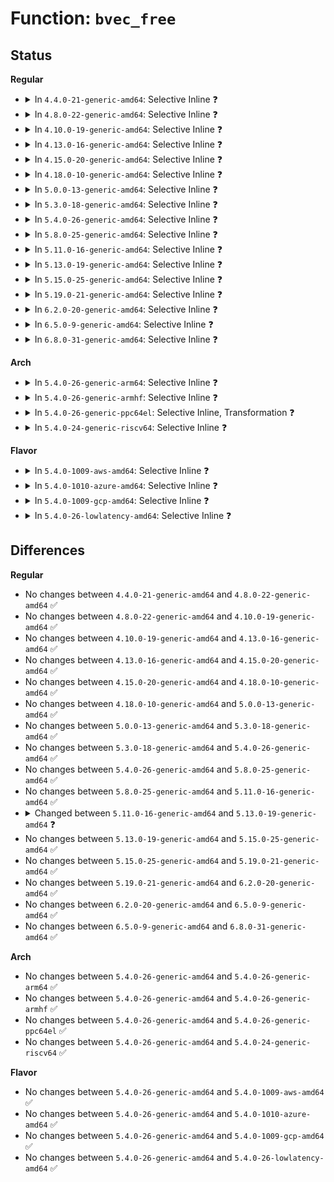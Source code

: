 # Function: <code>bvec_free</code>

## Status
<b>Regular</b>
<ul>
<li>
<details>
<summary>In <code>4.4.0-21-generic-amd64</code>: Selective Inline ❓</summary>

```c
void bvec_free(mempool_t * pool, struct bio_vec * bv, unsigned int idx)
```

```json
{
  "name": "bvec_free",
  "collision_type": "Unique Global",
  "inline_type": "Selective",
  "funcs": [
    {
      "addr": 18446744071582717456,
      "name": "bvec_free",
      "external": true,
      "loc": "block/bio.c:161",
      "file": "block/bio.c",
      "inline": "not declared, inlined",
      "caller_inline": [],
      "caller_func": [
        "block/bio.c:bio_free",
        "block/bio-integrity.c:bio_integrity_free"
      ]
    }
  ],
  "symbols": [
    {
      "addr": 18446744071582717456,
      "name": "bvec_free",
      "section": ".text",
      "bind": "STB_GLOBAL",
      "size": 58
    }
  ]
}
```
</details>
</li>
<li>
<details>
<summary>In <code>4.8.0-22-generic-amd64</code>: Selective Inline ❓</summary>

```c
void bvec_free(mempool_t * pool, struct bio_vec * bv, unsigned int idx)
```

```json
{
  "name": "bvec_free",
  "collision_type": "Unique Global",
  "inline_type": "Selective",
  "funcs": [
    {
      "addr": 18446744071582994432,
      "name": "bvec_free",
      "external": true,
      "loc": "block/bio.c:161",
      "file": "block/bio.c",
      "inline": "not declared, inlined",
      "caller_inline": [],
      "caller_func": [
        "block/bio.c:bio_free",
        "block/bio-integrity.c:bio_integrity_free"
      ]
    }
  ],
  "symbols": [
    {
      "addr": 18446744071582994432,
      "name": "bvec_free",
      "section": ".text",
      "bind": "STB_GLOBAL",
      "size": 62
    }
  ]
}
```
</details>
</li>
<li>
<details>
<summary>In <code>4.10.0-19-generic-amd64</code>: Selective Inline ❓</summary>

```c
void bvec_free(mempool_t * pool, struct bio_vec * bv, unsigned int idx)
```

```json
{
  "name": "bvec_free",
  "collision_type": "Unique Global",
  "inline_type": "Selective",
  "funcs": [
    {
      "addr": 18446744071583099360,
      "name": "bvec_free",
      "external": true,
      "loc": "block/bio.c:161",
      "file": "block/bio.c",
      "inline": "not declared, inlined",
      "caller_inline": [],
      "caller_func": [
        "block/bio.c:bio_free",
        "block/bio-integrity.c:bio_integrity_free"
      ]
    }
  ],
  "symbols": [
    {
      "addr": 18446744071583099360,
      "name": "bvec_free",
      "section": ".text",
      "bind": "STB_GLOBAL",
      "size": 62
    }
  ]
}
```
</details>
</li>
<li>
<details>
<summary>In <code>4.13.0-16-generic-amd64</code>: Selective Inline ❓</summary>

```c
void bvec_free(mempool_t * pool, struct bio_vec * bv, unsigned int idx)
```

```json
{
  "name": "bvec_free",
  "collision_type": "Unique Global",
  "inline_type": "Selective",
  "funcs": [
    {
      "addr": 18446744071583155616,
      "name": "bvec_free",
      "external": true,
      "loc": "block/bio.c:162",
      "file": "block/bio.c",
      "inline": "not declared, inlined",
      "caller_inline": [],
      "caller_func": [
        "block/bio.c:bio_free",
        "block/bio-integrity.c:bio_integrity_free"
      ]
    }
  ],
  "symbols": [
    {
      "addr": 18446744071583155616,
      "name": "bvec_free",
      "section": ".text",
      "bind": "STB_GLOBAL",
      "size": 62
    }
  ]
}
```
</details>
</li>
<li>
<details>
<summary>In <code>4.15.0-20-generic-amd64</code>: Selective Inline ❓</summary>

```c
void bvec_free(mempool_t * pool, struct bio_vec * bv, unsigned int idx)
```

```json
{
  "name": "bvec_free",
  "collision_type": "Unique Global",
  "inline_type": "Selective",
  "funcs": [
    {
      "addr": 18446744071583330656,
      "name": "bvec_free",
      "external": true,
      "loc": "block/bio.c:162",
      "file": "block/bio.c",
      "inline": "not declared, inlined",
      "caller_inline": [],
      "caller_func": [
        "block/bio.c:bio_free",
        "block/bio-integrity.c:bio_integrity_free"
      ]
    }
  ],
  "symbols": [
    {
      "addr": 18446744071583330656,
      "name": "bvec_free",
      "section": ".text",
      "bind": "STB_GLOBAL",
      "size": 62
    }
  ]
}
```
</details>
</li>
<li>
<details>
<summary>In <code>4.18.0-10-generic-amd64</code>: Selective Inline ❓</summary>

```c
void bvec_free(mempool_t * pool, struct bio_vec * bv, unsigned int idx)
```

```json
{
  "name": "bvec_free",
  "collision_type": "Unique Global",
  "inline_type": "Selective",
  "funcs": [
    {
      "addr": 18446744071583539904,
      "name": "bvec_free",
      "external": true,
      "loc": "block/bio.c:162",
      "file": "block/bio.c",
      "inline": "not declared, inlined",
      "caller_inline": [],
      "caller_func": [
        "block/bio.c:bio_free",
        "block/bio-integrity.c:bio_integrity_free"
      ]
    }
  ],
  "symbols": [
    {
      "addr": 18446744071583539904,
      "name": "bvec_free",
      "section": ".text",
      "bind": "STB_GLOBAL",
      "size": 61
    }
  ]
}
```
</details>
</li>
<li>
<details>
<summary>In <code>5.0.0-13-generic-amd64</code>: Selective Inline ❓</summary>

```c
void bvec_free(mempool_t * pool, struct bio_vec * bv, unsigned int idx)
```

```json
{
  "name": "bvec_free",
  "collision_type": "Unique Global",
  "inline_type": "Selective",
  "funcs": [
    {
      "addr": 18446744071583663168,
      "name": "bvec_free",
      "external": true,
      "loc": "block/bio.c:164",
      "file": "block/bio.c",
      "inline": "not declared, inlined",
      "caller_inline": [],
      "caller_func": [
        "block/bio.c:bio_free",
        "block/bio-integrity.c:bio_integrity_free"
      ]
    }
  ],
  "symbols": [
    {
      "addr": 18446744071583663168,
      "name": "bvec_free",
      "section": ".text",
      "bind": "STB_GLOBAL",
      "size": 61
    }
  ]
}
```
</details>
</li>
<li>
<details>
<summary>In <code>5.3.0-18-generic-amd64</code>: Selective Inline ❓</summary>

```c
void bvec_free(mempool_t * pool, struct bio_vec * bv, unsigned int idx)
```

```json
{
  "name": "bvec_free",
  "collision_type": "Unique Global",
  "inline_type": "Selective",
  "funcs": [
    {
      "addr": 18446744071583851200,
      "name": "bvec_free",
      "external": true,
      "loc": "block/bio.c:152",
      "file": "block/bio.c",
      "inline": "not declared, inlined",
      "caller_inline": [],
      "caller_func": [
        "block/bio.c:bio_free",
        "block/bio-integrity.c:bio_integrity_free"
      ]
    }
  ],
  "symbols": [
    {
      "addr": 18446744071583851200,
      "name": "bvec_free",
      "section": ".text",
      "bind": "STB_GLOBAL",
      "size": 61
    }
  ]
}
```
</details>
</li>
<li>
<details>
<summary>In <code>5.4.0-26-generic-amd64</code>: Selective Inline ❓</summary>

```c
void bvec_free(mempool_t * pool, struct bio_vec * bv, unsigned int idx)
```

```json
{
  "name": "bvec_free",
  "collision_type": "Unique Global",
  "inline_type": "Selective",
  "funcs": [
    {
      "addr": 18446744071583953184,
      "name": "bvec_free",
      "external": true,
      "loc": "block/bio.c:152",
      "file": "block/bio.c",
      "inline": "not declared, inlined",
      "caller_inline": [],
      "caller_func": [
        "block/bio.c:bio_free",
        "block/bio-integrity.c:bio_integrity_free"
      ]
    }
  ],
  "symbols": [
    {
      "addr": 18446744071583953184,
      "name": "bvec_free",
      "section": ".text",
      "bind": "STB_GLOBAL",
      "size": 61
    }
  ]
}
```
</details>
</li>
<li>
<details>
<summary>In <code>5.8.0-25-generic-amd64</code>: Selective Inline ❓</summary>

```c
void bvec_free(mempool_t * pool, struct bio_vec * bv, unsigned int idx)
```

```json
{
  "name": "bvec_free",
  "collision_type": "Unique Global",
  "inline_type": "Selective",
  "funcs": [
    {
      "addr": 18446744071584345296,
      "name": "bvec_free",
      "external": true,
      "loc": "block/bio.c:154",
      "file": "block/bio.c",
      "inline": "not declared, inlined",
      "caller_inline": [],
      "caller_func": [
        "block/bio.c:bio_free",
        "block/bio-integrity.c:bio_integrity_free"
      ]
    }
  ],
  "symbols": [
    {
      "addr": 18446744071584345296,
      "name": "bvec_free",
      "section": ".text",
      "bind": "STB_GLOBAL",
      "size": 61
    }
  ]
}
```
</details>
</li>
<li>
<details>
<summary>In <code>5.11.0-16-generic-amd64</code>: Selective Inline ❓</summary>

```c
void bvec_free(mempool_t * pool, struct bio_vec * bv, unsigned int idx)
```

```json
{
  "name": "bvec_free",
  "collision_type": "Unique Global",
  "inline_type": "Selective",
  "funcs": [
    {
      "addr": 18446744071584462048,
      "name": "bvec_free",
      "external": true,
      "loc": "block/bio.c:154",
      "file": "block/bio.c",
      "inline": "not declared, inlined",
      "caller_inline": [],
      "caller_func": [
        "block/bio.c:bio_free",
        "block/bio-integrity.c:bio_integrity_free"
      ]
    }
  ],
  "symbols": [
    {
      "addr": 18446744071584462048,
      "name": "bvec_free",
      "section": ".text",
      "bind": "STB_GLOBAL",
      "size": 61
    }
  ]
}
```
</details>
</li>
<li>
<details>
<summary>In <code>5.13.0-19-generic-amd64</code>: Selective Inline ❓</summary>

```c
void bvec_free(mempool_t * pool, struct bio_vec * bv, short unsigned int nr_vecs)
```

```json
{
  "name": "bvec_free",
  "collision_type": "Unique Global",
  "inline_type": "Selective",
  "funcs": [
    {
      "addr": 18446744071584496448,
      "name": "bvec_free",
      "external": true,
      "loc": "block/bio.c:152",
      "file": "block/bio.c",
      "inline": "not declared, inlined",
      "caller_inline": [],
      "caller_func": [
        "block/bio.c:bio_free",
        "block/bio-integrity.c:bio_integrity_free"
      ]
    }
  ],
  "symbols": [
    {
      "addr": 18446744071584496448,
      "name": "bvec_free",
      "section": ".text",
      "bind": "STB_GLOBAL",
      "size": 110
    }
  ]
}
```
</details>
</li>
<li>
<details>
<summary>In <code>5.15.0-25-generic-amd64</code>: Selective Inline ❓</summary>

```c
void bvec_free(mempool_t * pool, struct bio_vec * bv, short unsigned int nr_vecs)
```

```json
{
  "name": "bvec_free",
  "collision_type": "Unique Global",
  "inline_type": "Selective",
  "funcs": [
    {
      "addr": 18446744071584905024,
      "name": "bvec_free",
      "external": true,
      "loc": "block/bio.c:157",
      "file": "block/bio.c",
      "inline": "not declared, inlined",
      "caller_inline": [],
      "caller_func": [
        "block/bio.c:bio_free",
        "block/bio-integrity.c:bio_integrity_free"
      ]
    }
  ],
  "symbols": [
    {
      "addr": 18446744071584905024,
      "name": "bvec_free",
      "section": ".text",
      "bind": "STB_GLOBAL",
      "size": 110
    }
  ]
}
```
</details>
</li>
<li>
<details>
<summary>In <code>5.19.0-21-generic-amd64</code>: Selective Inline ❓</summary>

```c
void bvec_free(mempool_t * pool, struct bio_vec * bv, short unsigned int nr_vecs)
```

```json
{
  "name": "bvec_free",
  "collision_type": "Unique Global",
  "inline_type": "Selective",
  "funcs": [
    {
      "addr": 18446744071585604624,
      "name": "bvec_free",
      "external": true,
      "loc": "block/bio.c:158",
      "file": "block/bio.c",
      "inline": "not declared, inlined",
      "caller_inline": [],
      "caller_func": [
        "block/bio.c:bio_free",
        "block/bio-integrity.c:bio_integrity_free"
      ]
    }
  ],
  "symbols": [
    {
      "addr": 18446744071585604624,
      "name": "bvec_free",
      "section": ".text",
      "bind": "STB_GLOBAL",
      "size": 153
    }
  ]
}
```
</details>
</li>
<li>
<details>
<summary>In <code>6.2.0-20-generic-amd64</code>: Selective Inline ❓</summary>

```c
void bvec_free(mempool_t * pool, struct bio_vec * bv, short unsigned int nr_vecs)
```

```json
{
  "name": "bvec_free",
  "collision_type": "Unique Global",
  "inline_type": "Selective",
  "funcs": [
    {
      "addr": 18446744071586372976,
      "name": "bvec_free",
      "external": true,
      "loc": "block/bio.c:164",
      "file": "block/bio.c",
      "inline": "not declared, inlined",
      "caller_inline": [],
      "caller_func": [
        "block/bio.c:bio_free",
        "block/bio-integrity.c:bio_integrity_free"
      ]
    }
  ],
  "symbols": [
    {
      "addr": 18446744071586372976,
      "name": "bvec_free",
      "section": ".text",
      "bind": "STB_GLOBAL",
      "size": 153
    }
  ]
}
```
</details>
</li>
<li>
<details>
<summary>In <code>6.5.0-9-generic-amd64</code>: Selective Inline ❓</summary>

```c
void bvec_free(mempool_t * pool, struct bio_vec * bv, short unsigned int nr_vecs)
```

```json
{
  "name": "bvec_free",
  "collision_type": "Unique Global",
  "inline_type": "Selective",
  "funcs": [
    {
      "addr": 18446744071586619312,
      "name": "bvec_free",
      "external": true,
      "loc": "block/bio.c:163",
      "file": "block/bio.c",
      "inline": "not declared, inlined",
      "caller_inline": [],
      "caller_func": [
        "block/bio.c:bio_free",
        "block/bio-integrity.c:bio_integrity_free"
      ]
    }
  ],
  "symbols": [
    {
      "addr": 18446744071586619312,
      "name": "bvec_free",
      "section": ".text",
      "bind": "STB_GLOBAL",
      "size": 153
    }
  ]
}
```
</details>
</li>
<li>
<details>
<summary>In <code>6.8.0-31-generic-amd64</code>: Selective Inline ❓</summary>

```c
void bvec_free(mempool_t * pool, struct bio_vec * bv, short unsigned int nr_vecs)
```

```json
{
  "name": "bvec_free",
  "collision_type": "Unique Global",
  "inline_type": "Selective",
  "funcs": [
    {
      "addr": 18446744071586890336,
      "name": "bvec_free",
      "external": true,
      "loc": "block/bio.c:163",
      "file": "block/bio.c",
      "inline": "not declared, inlined",
      "caller_inline": [],
      "caller_func": [
        "block/bio.c:bio_free",
        "block/bio-integrity.c:bio_integrity_free"
      ]
    }
  ],
  "symbols": [
    {
      "addr": 18446744071586890336,
      "name": "bvec_free",
      "section": ".text",
      "bind": "STB_GLOBAL",
      "size": 153
    }
  ]
}
```
</details>
</li>
</ul>
<b>Arch</b>
<ul>
<li>
<details>
<summary>In <code>5.4.0-26-generic-arm64</code>: Selective Inline ❓</summary>

```c
void bvec_free(mempool_t * pool, struct bio_vec * bv, unsigned int idx)
```

```json
{
  "name": "bvec_free",
  "collision_type": "Unique Global",
  "inline_type": "Selective",
  "funcs": [
    {
      "addr": 18446603336495774376,
      "name": "bvec_free",
      "external": true,
      "loc": "block/bio.c:152",
      "file": "block/bio.c",
      "inline": "not declared, inlined",
      "caller_inline": [],
      "caller_func": [
        "block/bio.c:bio_free",
        "block/bio-integrity.c:bio_integrity_free"
      ]
    }
  ],
  "symbols": [
    {
      "addr": 18446603336495774376,
      "name": "bvec_free",
      "section": ".text",
      "bind": "STB_GLOBAL",
      "size": 132
    }
  ]
}
```
</details>
</li>
<li>
<details>
<summary>In <code>5.4.0-26-generic-armhf</code>: Selective Inline ❓</summary>

```c
void bvec_free(mempool_t * pool, struct bio_vec * bv, unsigned int idx)
```

```json
{
  "name": "bvec_free",
  "collision_type": "Unique Global",
  "inline_type": "Selective",
  "funcs": [
    {
      "addr": 3229126652,
      "name": "bvec_free",
      "external": true,
      "loc": "block/bio.c:152",
      "file": "block/bio.c",
      "inline": "not declared, inlined",
      "caller_inline": [],
      "caller_func": [
        "block/bio.c:bio_free",
        "block/bio-integrity.c:bio_integrity_free"
      ]
    }
  ],
  "symbols": [
    {
      "addr": 3229126652,
      "name": "bvec_free",
      "section": ".text",
      "bind": "STB_GLOBAL",
      "size": 96
    }
  ]
}
```
</details>
</li>
<li>
<details>
<summary>In <code>5.4.0-26-generic-ppc64el</code>: Selective Inline, Transformation ❓</summary>

```c
void bvec_free(mempool_t * pool, struct bio_vec * bv, unsigned int idx)
```

```json
{
  "name": "bvec_free",
  "collision_type": "Unique Global",
  "inline_type": "Selective",
  "funcs": [
    {
      "addr": 13835058055289947496,
      "name": "bvec_free",
      "external": true,
      "loc": "block/bio.c:152",
      "file": "block/bio.c",
      "inline": "not declared, inlined",
      "caller_inline": [
        "block/bio.c:bio_free"
      ],
      "caller_func": [
        "block/bio.c:bio_free",
        "block/bio-integrity.c:bio_integrity_free"
      ]
    }
  ],
  "symbols": [
    {
      "addr": 13835058055289943408,
      "name": "bvec_free.part.0",
      "section": ".text",
      "bind": "STB_LOCAL",
      "size": 148
    },
    {
      "addr": 13835058055289949920,
      "name": "bvec_free",
      "section": ".text",
      "bind": "STB_GLOBAL",
      "size": 28
    }
  ]
}
```
</details>
</li>
<li>
<details>
<summary>In <code>5.4.0-24-generic-riscv64</code>: Selective Inline ❓</summary>

```c
void bvec_free(mempool_t * pool, struct bio_vec * bv, unsigned int idx)
```

```json
{
  "name": "bvec_free",
  "collision_type": "Unique Global",
  "inline_type": "Selective",
  "funcs": [
    {
      "addr": 18446743936274919452,
      "name": "bvec_free",
      "external": true,
      "loc": "block/bio.c:152",
      "file": "block/bio.c",
      "inline": "not declared, inlined",
      "caller_inline": [],
      "caller_func": [
        "block/bio.c:bio_free",
        "block/bio-integrity.c:bio_integrity_free"
      ]
    }
  ],
  "symbols": [
    {
      "addr": 18446743936274919452,
      "name": "bvec_free",
      "section": ".text",
      "bind": "STB_GLOBAL",
      "size": 124
    }
  ]
}
```
</details>
</li>
</ul>
<b>Flavor</b>
<ul>
<li>
<details>
<summary>In <code>5.4.0-1009-aws-amd64</code>: Selective Inline ❓</summary>

```c
void bvec_free(mempool_t * pool, struct bio_vec * bv, unsigned int idx)
```

```json
{
  "name": "bvec_free",
  "collision_type": "Unique Global",
  "inline_type": "Selective",
  "funcs": [
    {
      "addr": 18446744071583921920,
      "name": "bvec_free",
      "external": true,
      "loc": "block/bio.c:152",
      "file": "block/bio.c",
      "inline": "not declared, inlined",
      "caller_inline": [],
      "caller_func": [
        "block/bio.c:bio_free",
        "block/bio-integrity.c:bio_integrity_free"
      ]
    }
  ],
  "symbols": [
    {
      "addr": 18446744071583921920,
      "name": "bvec_free",
      "section": ".text",
      "bind": "STB_GLOBAL",
      "size": 61
    }
  ]
}
```
</details>
</li>
<li>
<details>
<summary>In <code>5.4.0-1010-azure-amd64</code>: Selective Inline ❓</summary>

```c
void bvec_free(mempool_t * pool, struct bio_vec * bv, unsigned int idx)
```

```json
{
  "name": "bvec_free",
  "collision_type": "Unique Global",
  "inline_type": "Selective",
  "funcs": [
    {
      "addr": 18446744071583858880,
      "name": "bvec_free",
      "external": true,
      "loc": "block/bio.c:152",
      "file": "block/bio.c",
      "inline": "not declared, inlined",
      "caller_inline": [],
      "caller_func": [
        "block/bio.c:bio_free",
        "block/bio-integrity.c:bio_integrity_free"
      ]
    }
  ],
  "symbols": [
    {
      "addr": 18446744071583858880,
      "name": "bvec_free",
      "section": ".text",
      "bind": "STB_GLOBAL",
      "size": 61
    }
  ]
}
```
</details>
</li>
<li>
<details>
<summary>In <code>5.4.0-1009-gcp-amd64</code>: Selective Inline ❓</summary>

```c
void bvec_free(mempool_t * pool, struct bio_vec * bv, unsigned int idx)
```

```json
{
  "name": "bvec_free",
  "collision_type": "Unique Global",
  "inline_type": "Selective",
  "funcs": [
    {
      "addr": 18446744071583905680,
      "name": "bvec_free",
      "external": true,
      "loc": "block/bio.c:152",
      "file": "block/bio.c",
      "inline": "not declared, inlined",
      "caller_inline": [],
      "caller_func": [
        "block/bio.c:bio_free",
        "block/bio-integrity.c:bio_integrity_free"
      ]
    }
  ],
  "symbols": [
    {
      "addr": 18446744071583905680,
      "name": "bvec_free",
      "section": ".text",
      "bind": "STB_GLOBAL",
      "size": 61
    }
  ]
}
```
</details>
</li>
<li>
<details>
<summary>In <code>5.4.0-26-lowlatency-amd64</code>: Selective Inline ❓</summary>

```c
void bvec_free(mempool_t * pool, struct bio_vec * bv, unsigned int idx)
```

```json
{
  "name": "bvec_free",
  "collision_type": "Unique Global",
  "inline_type": "Selective",
  "funcs": [
    {
      "addr": 18446744071584006944,
      "name": "bvec_free",
      "external": true,
      "loc": "block/bio.c:152",
      "file": "block/bio.c",
      "inline": "not declared, inlined",
      "caller_inline": [],
      "caller_func": [
        "block/bio.c:bio_free",
        "block/bio-integrity.c:bio_integrity_free"
      ]
    }
  ],
  "symbols": [
    {
      "addr": 18446744071584006944,
      "name": "bvec_free",
      "section": ".text",
      "bind": "STB_GLOBAL",
      "size": 61
    }
  ]
}
```
</details>
</li>
</ul>

## Differences
<b>Regular</b>
<ul>
<li>
No changes between <code>4.4.0-21-generic-amd64</code> and <code>4.8.0-22-generic-amd64</code> ✅
</li>
<li>
No changes between <code>4.8.0-22-generic-amd64</code> and <code>4.10.0-19-generic-amd64</code> ✅
</li>
<li>
No changes between <code>4.10.0-19-generic-amd64</code> and <code>4.13.0-16-generic-amd64</code> ✅
</li>
<li>
No changes between <code>4.13.0-16-generic-amd64</code> and <code>4.15.0-20-generic-amd64</code> ✅
</li>
<li>
No changes between <code>4.15.0-20-generic-amd64</code> and <code>4.18.0-10-generic-amd64</code> ✅
</li>
<li>
No changes between <code>4.18.0-10-generic-amd64</code> and <code>5.0.0-13-generic-amd64</code> ✅
</li>
<li>
No changes between <code>5.0.0-13-generic-amd64</code> and <code>5.3.0-18-generic-amd64</code> ✅
</li>
<li>
No changes between <code>5.3.0-18-generic-amd64</code> and <code>5.4.0-26-generic-amd64</code> ✅
</li>
<li>
No changes between <code>5.4.0-26-generic-amd64</code> and <code>5.8.0-25-generic-amd64</code> ✅
</li>
<li>
No changes between <code>5.8.0-25-generic-amd64</code> and <code>5.11.0-16-generic-amd64</code> ✅
</li>
<li>
<details>
<summary>Changed between <code>5.11.0-16-generic-amd64</code> and <code>5.13.0-19-generic-amd64</code> ❓</summary>
<ul>
<li>
<b>Param added. </b>
<code>short unsigned int nr_vecs</code>
</li>
<li>
<b>Param removed. </b>
<code>unsigned int idx</code>
</li>
</ul>
</details>
</li>
<li>
No changes between <code>5.13.0-19-generic-amd64</code> and <code>5.15.0-25-generic-amd64</code> ✅
</li>
<li>
No changes between <code>5.15.0-25-generic-amd64</code> and <code>5.19.0-21-generic-amd64</code> ✅
</li>
<li>
No changes between <code>5.19.0-21-generic-amd64</code> and <code>6.2.0-20-generic-amd64</code> ✅
</li>
<li>
No changes between <code>6.2.0-20-generic-amd64</code> and <code>6.5.0-9-generic-amd64</code> ✅
</li>
<li>
No changes between <code>6.5.0-9-generic-amd64</code> and <code>6.8.0-31-generic-amd64</code> ✅
</li>
</ul>
<b>Arch</b>
<ul>
<li>
No changes between <code>5.4.0-26-generic-amd64</code> and <code>5.4.0-26-generic-arm64</code> ✅
</li>
<li>
No changes between <code>5.4.0-26-generic-amd64</code> and <code>5.4.0-26-generic-armhf</code> ✅
</li>
<li>
No changes between <code>5.4.0-26-generic-amd64</code> and <code>5.4.0-26-generic-ppc64el</code> ✅
</li>
<li>
No changes between <code>5.4.0-26-generic-amd64</code> and <code>5.4.0-24-generic-riscv64</code> ✅
</li>
</ul>
<b>Flavor</b>
<ul>
<li>
No changes between <code>5.4.0-26-generic-amd64</code> and <code>5.4.0-1009-aws-amd64</code> ✅
</li>
<li>
No changes between <code>5.4.0-26-generic-amd64</code> and <code>5.4.0-1010-azure-amd64</code> ✅
</li>
<li>
No changes between <code>5.4.0-26-generic-amd64</code> and <code>5.4.0-1009-gcp-amd64</code> ✅
</li>
<li>
No changes between <code>5.4.0-26-generic-amd64</code> and <code>5.4.0-26-lowlatency-amd64</code> ✅
</li>
</ul>
